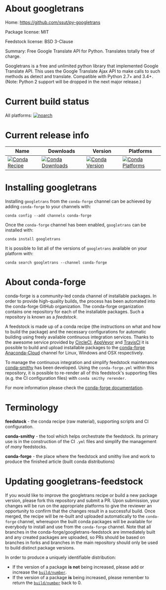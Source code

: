 About googletrans
=================

Home: https://github.com/ssut/py-googletrans

Package license: MIT

Feedstock license: BSD 3-Clause

Summary: Free Google Translate API for Python. Translates totally free of charge.

Googletrans is a free and unlimited python library that implemented Google Translate API. This uses the Google Translate Ajax API to make calls to such methods as detect and translate.
Compatible with Python 2.7+ and 3.4+. (Note: Python 2 support will be dropped in the next major release.)

Current build status
====================

All platforms:
[![noarch](https://img.shields.io/circleci/project/github/conda-forge/googletrans-feedstock/master.svg?label=noarch)](https://circleci.com/gh/conda-forge/googletrans-feedstock)

Current release info
====================

| Name | Downloads | Version | Platforms |
| --- | --- | --- | --- |
| [![Conda Recipe](https://img.shields.io/badge/recipe-googletrans-green.svg)](https://anaconda.org/conda-forge/googletrans) | [![Conda Downloads](https://img.shields.io/conda/dn/conda-forge/googletrans.svg)](https://anaconda.org/conda-forge/googletrans) | [![Conda Version](https://img.shields.io/conda/vn/conda-forge/googletrans.svg)](https://anaconda.org/conda-forge/googletrans) | [![Conda Platforms](https://img.shields.io/conda/pn/conda-forge/googletrans.svg)](https://anaconda.org/conda-forge/googletrans) |

Installing googletrans
======================

Installing `googletrans` from the `conda-forge` channel can be achieved by adding `conda-forge` to your channels with:

```
conda config --add channels conda-forge
```

Once the `conda-forge` channel has been enabled, `googletrans` can be installed with:

```
conda install googletrans
```

It is possible to list all of the versions of `googletrans` available on your platform with:

```
conda search googletrans --channel conda-forge
```


About conda-forge
=================

conda-forge is a community-led conda channel of installable packages.
In order to provide high-quality builds, the process has been automated into the
conda-forge GitHub organization. The conda-forge organization contains one repository
for each of the installable packages. Such a repository is known as a *feedstock*.

A feedstock is made up of a conda recipe (the instructions on what and how to build
the package) and the necessary configurations for automatic building using freely
available continuous integration services. Thanks to the awesome service provided by
[CircleCI](https://circleci.com/), [AppVeyor](http://www.appveyor.com/)
and [TravisCI](https://travis-ci.org/) it is possible to build and upload installable
packages to the [conda-forge](https://anaconda.org/conda-forge)
[Anaconda-Cloud](http://docs.anaconda.org/) channel for Linux, Windows and OSX respectively.

To manage the continuous integration and simplify feedstock maintenance
[conda-smithy](http://github.com/conda-forge/conda-smithy) has been developed.
Using the ``conda-forge.yml`` within this repository, it is possible to re-render all of
this feedstock's supporting files (e.g. the CI configuration files) with ``conda smithy rerender``.

For more information please check the [conda-forge documentation](https://conda-forge.org/docs/).

Terminology
===========

**feedstock** - the conda recipe (raw material), supporting scripts and CI configuration.

**conda-smithy** - the tool which helps orchestrate the feedstock.
                   Its primary use is in the construction of the CI ``.yml`` files
                   and simplify the management of *many* feedstocks.

**conda-forge** - the place where the feedstock and smithy live and work to
                  produce the finished article (built conda distributions)


Updating googletrans-feedstock
==============================

If you would like to improve the googletrans recipe or build a new
package version, please fork this repository and submit a PR. Upon submission,
your changes will be run on the appropriate platforms to give the reviewer an
opportunity to confirm that the changes result in a successful build. Once
merged, the recipe will be re-built and uploaded automatically to the
`conda-forge` channel, whereupon the built conda packages will be available for
everybody to install and use from the `conda-forge` channel.
Note that all branches in the conda-forge/googletrans-feedstock are
immediately built and any created packages are uploaded, so PRs should be based
on branches in forks and branches in the main repository should only be used to
build distinct package versions.

In order to produce a uniquely identifiable distribution:
 * If the version of a package **is not** being increased, please add or increase
   the [``build/number``](http://conda.pydata.org/docs/building/meta-yaml.html#build-number-and-string).
 * If the version of a package **is** being increased, please remember to return
   the [``build/number``](http://conda.pydata.org/docs/building/meta-yaml.html#build-number-and-string)
   back to 0.